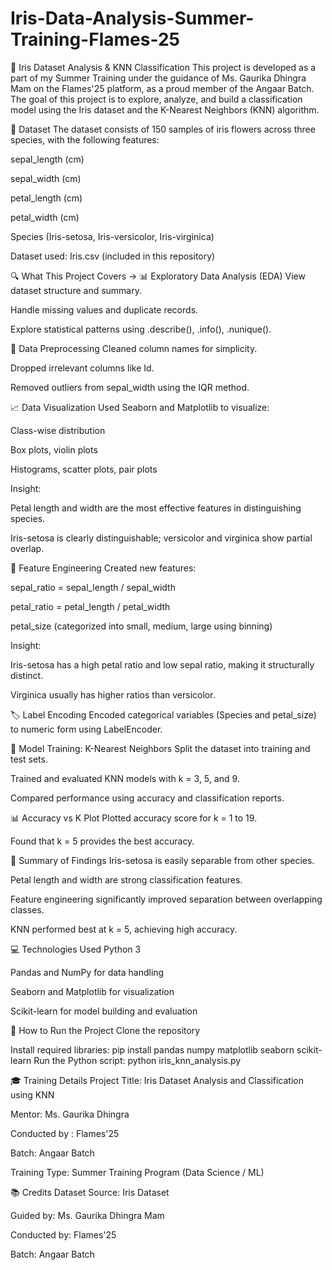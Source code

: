 # Iris-Data-Analysis-Summer-Training-Flames-25

🌸 Iris Dataset Analysis & KNN Classification
This project is developed as a part of my Summer Training under the guidance of Ms. Gaurika Dhingra Mam on the Flames'25 platform, as a proud member of the Angaar Batch. The goal of this project is to explore, analyze, and build a classification model using the Iris dataset and the K-Nearest Neighbors (KNN) algorithm.

📂 Dataset
The dataset consists of 150 samples of iris flowers across three species, with the following features:

sepal_length (cm)

sepal_width (cm)

petal_length (cm)

petal_width (cm)

Species (Iris-setosa, Iris-versicolor, Iris-virginica)

Dataset used: Iris.csv (included in this repository)

🔍 What This Project Covers ->
📊 Exploratory Data Analysis (EDA)
View dataset structure and summary.

Handle missing values and duplicate records.

Explore statistical patterns using .describe(), .info(), .nunique().

🧼 Data Preprocessing
Cleaned column names for simplicity.

Dropped irrelevant columns like Id.

Removed outliers from sepal_width using the IQR method.

📈 Data Visualization
Used Seaborn and Matplotlib to visualize:

Class-wise distribution

Box plots, violin plots

Histograms, scatter plots, pair plots

Insight:

Petal length and width are the most effective features in distinguishing species.

Iris-setosa is clearly distinguishable; versicolor and virginica show partial overlap.

🧠 Feature Engineering
Created new features:

sepal_ratio = sepal_length / sepal_width

petal_ratio = petal_length / petal_width

petal_size (categorized into small, medium, large using binning)

Insight:

Iris-setosa has a high petal ratio and low sepal ratio, making it structurally distinct.

Virginica usually has higher ratios than versicolor.

🏷️ Label Encoding
Encoded categorical variables (Species and petal_size) to numeric form using LabelEncoder.

🤖 Model Training: K-Nearest Neighbors
Split the dataset into training and test sets.

Trained and evaluated KNN models with k = 3, 5, and 9.

Compared performance using accuracy and classification reports.

📊 Accuracy vs K Plot
Plotted accuracy score for k = 1 to 19.

Found that k = 5 provides the best accuracy.

📌 Summary of Findings
Iris-setosa is easily separable from other species.

Petal length and width are strong classification features.

Feature engineering significantly improved separation between overlapping classes.

KNN performed best at k = 5, achieving high accuracy.

💻 Technologies Used
Python 3

Pandas and NumPy for data handling

Seaborn and Matplotlib for visualization

Scikit-learn for model building and evaluation

🧾 How to Run the Project
Clone the repository

Install required libraries:
pip install pandas numpy matplotlib seaborn scikit-learn
Run the Python script:
python iris_knn_analysis.py

🎓 Training Details
Project Title: Iris Dataset Analysis and Classification using KNN

Mentor: Ms. Gaurika Dhingra

Conducted by : Flames'25

Batch: Angaar Batch

Training Type: Summer Training Program (Data Science / ML)

📚 Credits
Dataset Source: Iris Dataset

Guided by: Ms. Gaurika Dhingra Mam

Conducted by: Flames'25

Batch: Angaar Batch

